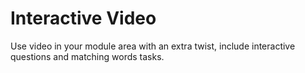 # Interactive Video

Use video in your module area with an extra twist, include interactive questions and matching words tasks.